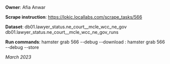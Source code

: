 **Owner**: Afia Anwar

**Scrape instruction**: https://lokic.locallabs.com/scrape_tasks/566

**Dataset**: db01.lawyer_status.ne_court__mcle_wcc_ne_gov
             db01.lawyer_status.ne_court__mcle_wcc_ne_gov_runs

**Run commands**: hamster grab 566 --debug --download
                : hamster grab 566 --debug --store

_March 2023_
